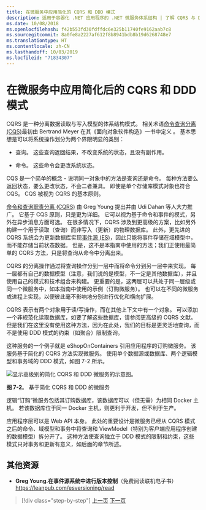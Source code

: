 ```yaml
---
title: 在微服务中应用简化的 CQRS 和 DDD 模式
description: 适用于容器化 .NET 应用程序的 .NET 微服务体系结构 | 了解 CQRS 与 DDD 模式之间的整体关系。
ms.date: 10/08/2018
ms.openlocfilehash: f42b553fd30fdffdc6e325b11740fe9162aab7c8
ms.sourcegitcommit: 8a0fe8a2227af612f8b8941bdb8b19d6268748e7
ms.translationtype: HT
ms.contentlocale: zh-CN
ms.lasthandoff: 10/03/2019
ms.locfileid: "71834307"
---
```

# <a name="apply-simplified-cqrs-and-ddd-patterns-in-a-microservice"></a>在微服务中应用简化后的 CQRS 和 DDD 模式

CQRS 是一种分离数据读取与写入模型的体系结构模式。 相关术语[命令查询分离 (CQS)](https://martinfowler.com/bliki/CommandQuerySeparation.html)最初由 Bertrand Meyer 在其《面向对象软件构造》一书中定义  。 基本思想是可以将系统操作划分为两个界限明显的类别：

- 查询。 这些查询返回结果，不改变系统的状态，且没有副作用。

- 命令。 这些命令会更改系统状态。

CQS 是一个简单的概念 - 说明同一对象中的方法是查询还是命令。 每种方法要么返回状态，要么更改状态，不会二者兼具。 即使是单个存储库模式对象也符合 CQS。 CQS 被视为 CQRS 的基本原则。

[命令和查询职责分离 (CQRS)](https://martinfowler.com/bliki/CQRS.html) 由 Greg Young 提出并由 Udi Dahan 等人大力推广。 它基于 CQS 原则，只是更为详细。 它可以视为基于命令和事件的模式，另外在异步消息方面可选。 在很多情况下，CQRS 涉及到更高级的方案，比如另外构建一个用于读取（查询）而非写入（更新）的物理数据库。 此外，更先进的 CQRS 系统会为更新数据库实现[事件源 (ES)](https://martinfowler.com/eaaDev/EventSourcing.html)，因此只能将事件存储在域模型中，而不能存储当前状态数据。 但是，这不是本指南中使用的方法；我们正使用最简单的 CQRS 方法，只是将查询从命令中分离出来。

CQRS 的分离操作通过将查询操作分到一层中而将命令分到另一层中来实现。 每一层都有自己的数据模型（注意，我们说的是模型，不一定是其他数据库），并且使用自己的模式和技术组合来构建。 更重要的是，这两层可以共处于同一层级或同一个微服务中，如本指南中使用的示例（订购微服务）。 也可以在不同的微服务或进程上实现，以便彼此毫不影响地分别进行优化和横向扩展。

CQRS 表示有两个对象用于读/写操作，而在其他上下文中有一个对象。 可以添加一个非规范化读取数据库，如要了解这些数据库，请参阅更高级的 CQRS 文献。 但是我们在这里没有使用这种方法，因为在此处，我们的目标是更灵活地查询，而不是使用 DDD 模式的约束（如聚合）限制查询。

这种服务的一个例子就是 eShopOnContainers 引用应用程序的订购微服务。 该服务基于简化的 CQRS 方法实现微服务。 使用单个数据源或数据库、两个逻辑模型和事务域的 DDD 模式，如图 7-2 所示。

![显示高级别的简化 CQRS 和 DDD 微服务的示意图。](./media/apply-simplified-microservice-cqrs-ddd-patterns/simplified-cqrs-ddd-microservice.png)

**图 7-2**。 基于简化 CQRS 和 DDD 的微服务

逻辑“订购”微服务包括其订购数据库，该数据库可以（但无需）为相同 Docker 主机。 若该数据库位于同一 Docker 主机，则更利于开发，但不利于生产。

应用程序层可以是 Web API 本身。 此处的重要设计是微服务已经从 CQRS 模式之后的命令、域模型和事务中将查询和 ViewModel（特别为客户端应用程序创建的数据模型）拆分开了。 这种方法使查询独立于 DDD 模式的限制和约束，这些模式只对事务和更新有意义，如后面的章节所述。

## <a name="additional-resources"></a>其他资源

- **Greg Young.在事件源系统中进行版本控制**（免费阅读联机电子书）\
   <https://leanpub.com/esversioning/read>

>[!div class="step-by-step"]
>[上一页](index.md)
>[下一页](eshoponcontainers-cqrs-ddd-microservice.md)
